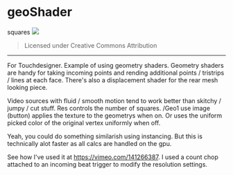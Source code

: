 # geoShader
squares
![](https://i.vimeocdn.com/video/538219175_295x166.webp)

> Licensed under Creative Commons Attribution

***

For Touchdesigner. Example of using geometry shaders. Geometry shaders are handy for taking incoming points and rending additional points / tristrips / lines at each face. There's also a displacement shader for the rear mesh looking piece. 

Video sources with fluid / smooth motion tend to work better than skitchy / jumpy / cut stuff.
Res controls the number of squares.
/Geo1 use image (button) applies the texture to the geometrys when on. Or uses the uniform picked color of the original vertex uniformly when off.

Yeah, you could do something similarish using instancing. But this is technically alot faster as all calcs are handled on the gpu.

See how I've used it at https://vimeo.com/141266387. I used a count chop attached to an incoming beat trigger to modify the resolution settings. 
